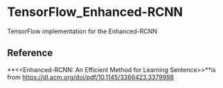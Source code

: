 # TensorFlow_Enhanced-RCNN
TensorFlow implementation for the Enhanced-RCNN

## Reference
**<<Enhanced-RCNN: An Efficient Method for Learning Sentence>>**is from https://dl.acm.org/doi/pdf/10.1145/3366423.3379998